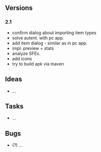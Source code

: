 ## Versions
### 2.1
+ confirm dialog about importing item types
+ solve autent. with pc app.
+ add item dialog - similar as in pc app.
+ impl. preview + stats
+ analyze SFEx.
+ add icons
+ try to build apk via maven

## Ideas
- ...

## Tasks
- ...

## Bugs
+ (?) ...



